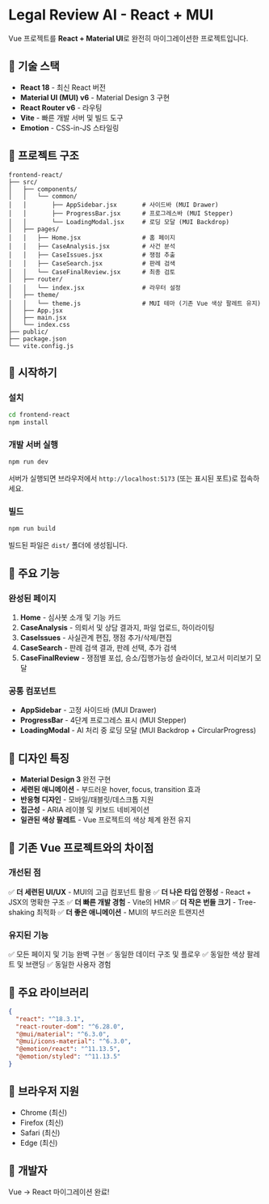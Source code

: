 # Legal Review AI - React + MUI

Vue 프로젝트를 **React + Material UI**로 완전히 마이그레이션한 프로젝트입니다.

## 🎨 기술 스택

- **React 18** - 최신 React 버전
- **Material UI (MUI) v6** - Material Design 3 구현
- **React Router v6** - 라우팅
- **Vite** - 빠른 개발 서버 및 빌드 도구
- **Emotion** - CSS-in-JS 스타일링

## 📁 프로젝트 구조

```
frontend-react/
├── src/
│   ├── components/
│   │   └── common/
│   │       ├── AppSidebar.jsx       # 사이드바 (MUI Drawer)
│   │       ├── ProgressBar.jsx      # 프로그레스바 (MUI Stepper)
│   │       └── LoadingModal.jsx     # 로딩 모달 (MUI Backdrop)
│   ├── pages/
│   │   ├── Home.jsx                 # 홈 페이지
│   │   ├── CaseAnalysis.jsx         # 사건 분석
│   │   ├── CaseIssues.jsx           # 쟁점 추출
│   │   ├── CaseSearch.jsx           # 판례 검색
│   │   └── CaseFinalReview.jsx      # 최종 검토
│   ├── router/
│   │   └── index.jsx                # 라우터 설정
│   ├── theme/
│   │   └── theme.js                 # MUI 테마 (기존 Vue 색상 팔레트 유지)
│   ├── App.jsx
│   ├── main.jsx
│   └── index.css
├── public/
├── package.json
└── vite.config.js
```

## 🚀 시작하기

### 설치

```bash
cd frontend-react
npm install
```

### 개발 서버 실행

```bash
npm run dev
```

서버가 실행되면 브라우저에서 `http://localhost:5173` (또는 표시된 포트)로 접속하세요.

### 빌드

```bash
npm run build
```

빌드된 파일은 `dist/` 폴더에 생성됩니다.

## 🎯 주요 기능

### 완성된 페이지

1. **Home** - 심사봇 소개 및 기능 카드
2. **CaseAnalysis** - 의뢰서 및 상담 결과지, 파일 업로드, 하이라이팅
3. **CaseIssues** - 사실관계 편집, 쟁점 추가/삭제/편집
4. **CaseSearch** - 판례 검색 결과, 판례 선택, 추가 검색
5. **CaseFinalReview** - 쟁점별 포섭, 승소/집행가능성 슬라이더, 보고서 미리보기 모달

### 공통 컴포넌트

- **AppSidebar** - 고정 사이드바 (MUI Drawer)
- **ProgressBar** - 4단계 프로그레스 표시 (MUI Stepper)
- **LoadingModal** - AI 처리 중 로딩 모달 (MUI Backdrop + CircularProgress)

## 🎨 디자인 특징

- **Material Design 3** 완전 구현
- **세련된 애니메이션** - 부드러운 hover, focus, transition 효과
- **반응형 디자인** - 모바일/태블릿/데스크톱 지원
- **접근성** - ARIA 레이블 및 키보드 네비게이션
- **일관된 색상 팔레트** - Vue 프로젝트의 색상 체계 완전 유지

## 📝 기존 Vue 프로젝트와의 차이점

### 개선된 점

✅ **더 세련된 UI/UX** - MUI의 고급 컴포넌트 활용
✅ **더 나은 타입 안정성** - React + JSX의 명확한 구조
✅ **더 빠른 개발 경험** - Vite의 HMR
✅ **더 작은 번들 크기** - Tree-shaking 최적화
✅ **더 좋은 애니메이션** - MUI의 부드러운 트랜지션

### 유지된 기능

✅ 모든 페이지 및 기능 완벽 구현
✅ 동일한 데이터 구조 및 플로우
✅ 동일한 색상 팔레트 및 브랜딩
✅ 동일한 사용자 경험

## 🔧 주요 라이브러리

```json
{
  "react": "^18.3.1",
  "react-router-dom": "^6.28.0",
  "@mui/material": "^6.3.0",
  "@mui/icons-material": "^6.3.0",
  "@emotion/react": "^11.13.5",
  "@emotion/styled": "^11.13.5"
}
```

## 📱 브라우저 지원

- Chrome (최신)
- Firefox (최신)
- Safari (최신)
- Edge (최신)

## 🤝 개발자

Vue → React 마이그레이션 완료!
